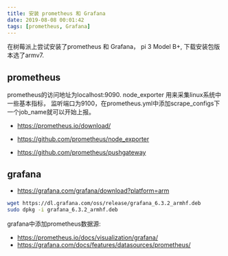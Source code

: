 ```yaml
---
title: 安装 prometheus 和 Grafana
date: 2019-08-08 00:01:42
tags: [prometheus, Grafana]
---
```


在树莓派上尝试安装了prometheus 和 Grafana， pi 3 Model B+, 下载安装包版本选了armv7.

## prometheus

prometheus的访问地址为localhost:9090. node_exporter 用来采集linux系统中一些基本指标， 监听端口为9100，在prometheus.yml中添加scrape_configs下一个job_name就可以开始上报。

* https://prometheus.io/download/

* https://github.com/prometheus/node_exporter
* https://github.com/prometheus/pushgateway

## grafana

* https://grafana.com/grafana/download?platform=arm

```bash
wget https://dl.grafana.com/oss/release/grafana_6.3.2_armhf.deb 
sudo dpkg -i grafana_6.3.2_armhf.deb 
```

grafana中添加prometheus数据源:
* https://prometheus.io/docs/visualization/grafana/
* https://grafana.com/docs/features/datasources/prometheus/
